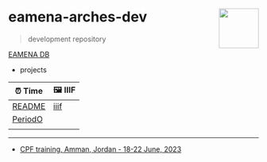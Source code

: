 # eamena-arches-dev  <img src="www/logo.png" width='80px' align="right"/>
> development repository

[EAMENA DB](https://github.com/eamena-project/eamena-arches-dev/tree/main/dbs/database.eamena)


* projects

| ⏰ Time | 🖼️ IIIF |
|------|------|
|[README](https://github.com/eamena-project/eamena-arches-dev/tree/main/data/time#readme)| [iiif](https://github.com/eamena-project/eamena-arches-dev/tree/main/iiif) |
|[PeriodO](https://github.com/eamena-project/eamena-arches-dev/blob/main/projects/periodo/README.md) |      |
|      |      |

---

* [CPF training, Amman, Jordan - 18-22 June, 2023](https://github.com/eamena-project/eamena-arches-dev/tree/main/training#users--database-managers--sys-admins-training)
